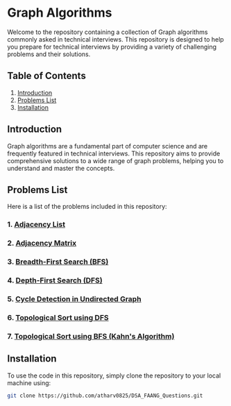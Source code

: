 # Graph Algorithms

Welcome to the repository containing a collection of Graph algorithms commonly asked in technical interviews. This repository is designed to help you prepare for technical interviews by providing a variety of challenging problems and their solutions.

## Table of Contents
1. [Introduction](#introduction)
2. [Problems List](#problems-list)
3. [Installation](#installation)

## Introduction

Graph algorithms are a fundamental part of computer science and are frequently featured in technical interviews. This repository aims to provide comprehensive solutions to a wide range of graph problems, helping you to understand and master the concepts.

## Problems List

Here is a list of the problems included in this repository:

### 1. [Adjacency List](AdjacancyList.cpp)
### 2. [Adjacency Matrix](AdjacancyMatrix.cpp)
### 3. [Breadth-First Search (BFS)](BSF.cpp)
### 4. [Depth-First Search (DFS)](DSF.cpp)
### 5. [Cycle Detection in Undirected Graph](isCycle.cpp)
### 6. [Topological Sort using DFS](Topological_sort.cpp)
### 7. [Topological Sort using BFS (Kahn's Algorithm)](TopologicalSort_BFS_Kahns_Algo.cpp)



## Installation

To use the code in this repository, simply clone the repository to your local machine using:

```sh
git clone https://github.com/atharv0825/DSA_FAANG_Questions.git
